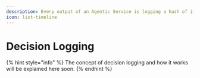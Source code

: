 ```yaml
---
description: Every output of an Agentic Service is logging a hash of its output.
icon: list-timeline
---
```


# Decision Logging

{% hint style="info" %}
The concept of decision logging and how it works will be explained here soon.
{% endhint %}
